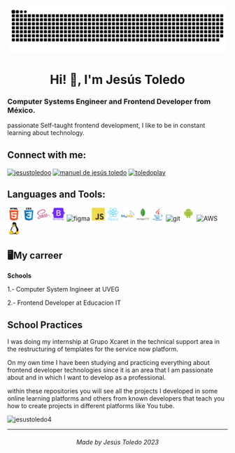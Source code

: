 <div align="center">
   <img src="https://github.com/Platane/snk/raw/output/github-contribution-grid-snake.svg" alt="nz" width="700"/>
</div>

<h1 align="center">Hi! 👋, I'm Jesús Toledo</h1>

### Computer Systems Engineer and Frontend Developer from México. 

passionate Self-taught frontend development, I like to be in constant learning about technology.

## Connect with me:

<p align="left">
<a href="https://twitter.com/jesustoledoo" target="blank"><img align="center" src="https://raw.githubusercontent.com/rahuldkjain/github-profile-readme-generator/master/src/images/icons/Social/twitter.svg" alt="jesustoledoo" height="20" width="30" /></a>
<a href="https://linkedin.com/in/manuel de jesús toledo" target="blank"><img align="center" src="https://raw.githubusercontent.com/rahuldkjain/github-profile-readme-generator/master/src/images/icons/Social/linked-in-alt.svg" alt="manuel de jesús toledo" height="20" width="30" /></a>
<a href="https://instagram.com/toledoplay" target="blank"><img align="center" src="https://raw.githubusercontent.com/rahuldkjain/github-profile-readme-generator/master/src/images/icons/Social/instagram.svg" alt="toledoplay" height="20" width="30" /></a>
</p>


## Languages and Tools:

<p align="left"> 
  <img src="https://raw.githubusercontent.com/devicons/devicon/master/icons/html5/html5-original-wordmark.svg" alt="html5" width="30" height="30"/>
  <img src="https://raw.githubusercontent.com/devicons/devicon/master/icons/css3/css3-original-wordmark.svg" alt="css3" width="30" height="30"/> 
  <img src="https://raw.githubusercontent.com/devicons/devicon/master/icons/sass/sass-original.svg" alt="sass" width="30" height="30"/>
<img src="https://raw.githubusercontent.com/devicons/devicon/master/icons/bootstrap/bootstrap-plain-wordmark.svg" alt="bootstrap" width="30" height="30"/> 
  <img src="https://www.vectorlogo.zone/logos/figma/figma-icon.svg" alt="figma" width="30" height="30"/>
  <img src="https://raw.githubusercontent.com/devicons/devicon/master/icons/javascript/javascript-original.svg" alt="javascript" width="30" height="30"/>
   <img src="https://raw.githubusercontent.com/devicons/devicon/master/icons/react/react-original-wordmark.svg" alt="react" width="30" height="30"/> 
  <img src="https://raw.githubusercontent.com/devicons/devicon/master/icons/mysql/mysql-original-wordmark.svg" alt="mysql" width="30" height="30"/> 
   <img src="https://raw.githubusercontent.com/devicons/devicon/master/icons/mongodb/mongodb-original-wordmark.svg" alt="mongodb" width="30" height="30"/> 
  <img src="https://raw.githubusercontent.com/devicons/devicon/master/icons/java/java-original.svg" alt="java" width="30" height="30"/>  
  <img src="https://www.vectorlogo.zone/logos/git-scm/git-scm-icon.svg" alt="git" width="30" height="30"/> 
  <img src="https://raw.githubusercontent.com/devicons/devicon/master/icons/android/android-original-wordmark.svg" alt="android" width="30" height="30"/>
  <img src="https://skillicons.dev/icons?i=aws" alt="AWS" width="30" height="30"/>
  <img src="https://raw.githubusercontent.com/devicons/devicon/master/icons/linux/linux-original.svg" alt="linux" width="30" height="30"/>
</p>
  
  

## 🖥️My carreer
**Schools**

1.- Computer System Ingineer at UVEG

2.- Frontend Developer at Educacion IT



## School Practices
  
I was doing my internship at Grupo Xcaret in the technical support area in the restructuring of templates for the service now platform.

On my own time I have been studying and practicing everything about frontend developer technologies since it is an area that I am passionate about and in which I want to develop as a professional.

within these repositories you will see all the projects I developed in some online learning platforms and others from known developers that teach you how to create projects in different platforms like You tube.


<p align="left"> <img src="https://komarev.com/ghpvc/?username=jesustoledo4&label=Profile%20views&color=0e75b6&style=flat" alt="jesustoledo4" /> </p>
<hr>
<h6 align="center">Made by Jesús Toledo 2023</h6>
